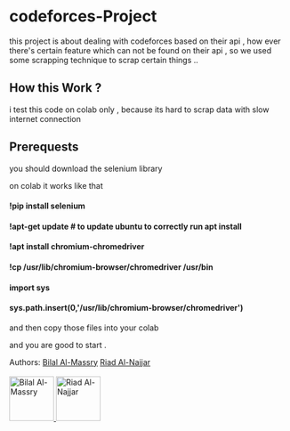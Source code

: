 # codeforces-Project


this project is about dealing with codeforces based on their api , how ever there's certain feature which can not be found on their api , so we used some scrapping technique to scrap certain things .. 




## How this Work ? 


i test this code on colab only , because its hard to scrap data with slow internet connection 

## Prerequests 

you should download the selenium library 

on colab it works like that 


#### !pip install selenium
#### !apt-get update # to update ubuntu to correctly run apt install
#### !apt install chromium-chromedriver
#### !cp /usr/lib/chromium-browser/chromedriver /usr/bin

#### import sys
#### sys.path.insert(0,'/usr/lib/chromium-browser/chromedriver')

and then copy those files into your colab 

and you are good to start . 



<p align="left"> 
Authors: <a href="https://github.com/bilalalmassry">Bilal Al-Massry</a> <a href="https://github.com/riadAlnajjar">Riad Al-Najjar</a>
  
</br>
</br>
  <a href="https://github.com/bilalalmassry" target="_blank"> 
    <img src="https://github.com/bilalalmassry.png" alt="Bilal Al-Massry" title="Bilal Al-Massry" width="80" height="80"/> 
 </a>
   <a href="https://github.com/riadAlnajjar" target="_blank"> 
    <img src="https://github.com/riadAlnajjar.png" alt="Riad Al-Najjar" title="Riad Al-Najjar" width="80" height="80"/> 
 </a>
